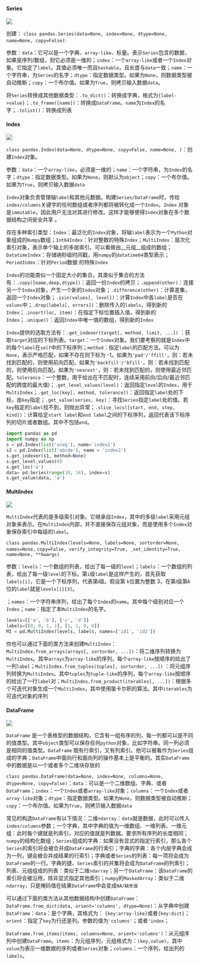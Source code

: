 #### Series

![](D:/MarkDown/picture/2/68.png)

创建： `class pandas.Series(data=None, index=None, dtype=None, name=None, copy=False)`:

参数：`data`：它可以是一个字典、`array-like`、标量。表示`Series`包含的数据，如果是序列/数组，则它必须是一维的；`index`：一个`array-like`或者一个`Index`对象。它指定了`label`。其值必须唯一而且`hashable`，且长度与`data`一致；`name`：一个字符串，为`Series`的名字；`dtype`：指定数据类型。如果为`None`，则数据类型被自动推断；`copy`：一个布尔值。如果为`True`，则拷贝输入数据`data`。

将`Series`转换成其他数据类型：`.to_dict()`：转换成字典，格式为`{label->value}`；`.to_frame([name])`：转换成`DataFrame`。`name`为`Index`的名字；`.tolist()`：转换成列表

#### Index

![](D:/MarkDown/picture/2/66.png)

`class pandas.Index(data=None, dtype=None, copy=False, name=None, )`：创建`Index`对象。

参数：`data`：一个`array-like`，必须是一维的；`name`：一个字符串，为`Index`的名字；`dtype`：指定数据类型。如果为`None`，则默认为`object`；`copy`：一个布尔值。如果为`True`，则拷贝输入数据`data`

`Index`对象负责管理轴`label`和其他元数据。构建`Series/DataFrame`时，传给`index/columns`关键字的任何数组或者序列都将被转化成一个`Index`。`Index` 对象是`immutable`，因此用户无法对其进行修改。这样才能够使得`Index`对象在多个数据结构之间安全共享 。

存在多种索引类型：`Index`：最泛化的`Index`对象，将轴`label`表示为一个`Python`对象组成的`Numpy`数组；`Int64Index`：针对整数的特殊`Index`；`MultiIndex`：层次化索引对象，表示单个轴上的多层索引。可以看做由__元组__组成的数组；`DatatimeIndex`：存储纳秒级时间戳，用`numpy`的`datatime64`类型表示；`PeriodIndex`：针对`Period`数据  的特殊`Index`

`Index`的功能类似一个固定大小的集合。其类似于集合的方法有：`.copy([name,deep,dtype])`：返回一份`Index`的拷贝；`.append(other)`：连接另一个`Index`对象，产生一个新的`Index`对象；`.difference(other)`：计算差集，返回一个`Index`对象；`.isin(values[, level])`：计算`Index`中各`label`是否在`values`中；`.drop(labels[, errors])`：删除传入的`labels`，得到新的`Index`；`.insert(loc, item)`：在指定下标位置插入值，得到新的`Index`；`.unique()`：返回`Index`中唯一值的数组，得到新的`Index`

`Index`提供的选取方法有：`.get_indexer(target[, method, limit, ...])` ：获取`target`对应的下标列表。`target`：一个`Index`对象。我们要考察的就是`Index`中的每个`label`在`self`中的下标序列；`method`：指定`label`的匹配方法。可以为`None`，表示严格匹配，如果不存在则下标为 -1。如果为`'pad'/'ffill'`，则：若未找到匹配的，则使用前向匹配。如果为`'backfill'/'bfill'`，则：若未找到匹配的，则使用后向匹配。如果为`'nearest'`，则：若未找到匹配的，则使用最近邻匹配。`tolerance`：一个整数，用于给出在不匹配时，连续采用前向/后向/最近邻匹配的跨度的最大值)；`.get_level_values(level)`：返回指定`level`的`Index`，用于`MultiIndex`；`.get_loc(key[, method, tolerance])`：返回指定`label`处的下标，由`key`指定；`.get_value(series, key)`：寻找`Series`指定`label`处的值。若`key`指定的`label`找不到，则抛出异常；`.slice_locs([start, end, step, kind])`：计算给定`start label`和`end label`之间的下标序列，返回代表该下标序列的切片或者数组。其中不包括`end`。

```python
import pandas as pd
import numpy as np
s = pd.Index(list('aceg'), name='index1')
s2 = pd.Index(list('abcde'), name = 'index2')
s.get_indexer(s1, method=None)
s.get_level_values(0)
s.get_loc('a')
data= pd.Series(range(10, 14), index=s)
s.get_value(data, 'a')
```

#### MultiIndex

![](D:/MarkDown/picture/MultiIndex.jpg)

`MultiIndex`代表的是多级索引对象。它继承自`Index`，其中的多级`label`采用元组对象来表示。在`MultiIndex`内部，并不直接保存元组对象，而是使用多个`Index`对象保存索引中每级的`label`。

`class pandas.MultiIndex(levels=None, labels=None, sortorder=None, names=None,` `copy=False, verify_integrity=True, _set_identity=True, name=None, **kwargs)`

参数：`levels`：一个数组的列表，给出了每一级的`level`；`labels`：一个数组的列表，给出了每一级`level`的下标。第`i`级`label`是这样产生的，首先获取`labels[i]`，它是一个下标序列，代表第$i$级。假设第 `k`位置为整数 3，在第$i$级第$k$位的`label`就是`levels[i][3]`。

；`names`：一个字符串序列，给出了每个`Index`的`name`。其中每个级别对应一个`Index`；`name`：指定了本`MultiIndex`的名字。

```python
levels=[['a', 'b'], ['c', 'd']]
labels=[[0, 0, 1, 1], [1, 1, 0, 0]]
MI = pd.MultiIndex(levels, labels, names=['id1', 'id2'])
```

你也可以通过下面的类方法来创建`MultiIndex`：`MultiIndex.from_arrays(arrays[, sortorder, ...])`：将二维序列转换为`MultiIndex`。其中`arrays`为`array-like`的序列，每个`array-like`按顺序的给出了一列`label`；`MultiIndex.from_tuples(tuples[, sortorder, ...])` ：将元组序列转换为`MultiIndex`。其中`tuples`为`tuple-like`的序列，每个`array-like`按顺序的给出了一行`label`对；`MultiIndex.from_product(iterables[, ...])`：根据多个可迭代对象生成一个`MultiIndex`，其中使用笛卡尔积的算法。其中`iterables`为可迭代对象的序列

#### DataFrame

![](D:/MarkDown/picture/2/69.png)

`DataFrame` 是一个表格型的数据结构，它含有一组有序的列，每一列都可以是不同的值类型。其中`object`类型可以保存任何`python`对象，比如字符串。同一列必须是相同的值类型。`DataFrame` 既有行索引，又有列索引。他可以被看作为`Series`组成的字典；`DataFrame`中面向行和面向列的操作基本上是平衡的。其实`DataFrame`中的数据是以一个或者多个二维块存放的

`class pandas.DataFrame(data=None, index=None, columns=None, dtype=None, copy=False)`：`data`：可以是一个二维数组、字典、或者`DataFrame`；`index`：一个`Index`或者`array-like`对象；`columns`：一个`Index`或者`array-like`对象；`dtype`：指定数据类型。如果为`None`，则数据类型被自动推断；`copy`：一个布尔值。如果为`True`，则拷贝输入数据`data`

常见的构造`DataFrame`有以下情况：二维`ndarray`：`data`就是数据，此时可以传入`index/columns`参数；一个字典，其中字典的值为一维数组、一维列表、一维元组：此时每个键就是列索引，对应的值就是列数据。要求所有序列的长度相同；`numpy`的结构化数组；`Series`组成的字典：如果没有显式的指定行索引，那么各个`Series`的索引将会被合并成`DataFrame`的行索引；字典的字典：各个内层字典会成为一列，键会被合并成结果的行索引；字典或者`Series`的列表：每一项将会成为`DataFrame`的一行。字典的键、`Series`索引的并集将会成为`DataFrame`的列索引；列表、元组组成的列表：类似于二维`ndarray`；另一个`DataFrame`：该`DataFrame`的索引将会被沿用，除非显式指定其他索引；`numpy`的`MaskedArray`：类似于二维`ndarray`，只是掩码值在结果`DataFrame`中会变成`NA/缺失值`

可以通过下面的类方法从其他数据结构中创建`DataFrame`：`DataFrame.from_dict(data, orient='columns', dtype=None)`：从字典中创建`DataFrame`：`data`：是个字典，其格式为： `{key:array-like}`或者`{key:dict}`；`orient`：指定了`key`为行还是列。参数的值为`'columns'`；或者`'index`；

`DataFrame.from_items(items, columns=None, orient='columns')`：从元组序列中创建`DataFrame`。`items`：为元组序列，元组格式为：`(key,value)`，其中`value`为表示一维数据的序列或者`Series`对象；`columns`：一个序列，给出列的`labels`。